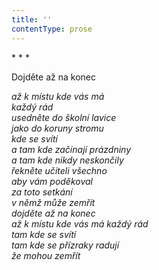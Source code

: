 ```yaml
---
title: ''
contentType: prose
---
```


<section>

\* \* \*

Dojděte až na konec

_až k místu kde vás má  
každý rád  
usedněte do školní lavice  
jako do koruny stromu  
kde se svítí  
a tam kde začínají prázdniny  
a tam kde nikdy neskončily  
řekněte učiteli všechno  
aby vám poděkoval  
za toto setkání  
v němž může zemřít  
dojděte až na konec  
až k místu kde vás má každý rád  
tam kde se svítí  
tam kde se přízraky radují  
že mohou zemřít_

</section>
